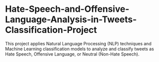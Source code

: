 # Hate-Speech-and-Offensive-Language-Analysis-in-Tweets-Classification-Project
 This project applies Natural Language Processing (NLP) techniques and Machine Learning classification models to analyze and classify tweets as Hate Speech, Offensive Language, or Neutral (Non-Hate Speech).
